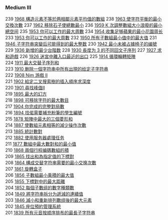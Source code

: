 ### Medium III

239 [1968 構造元素不等於两相鄰元素平均值的數組](./Medium/1968.md)
238 [1963 使字符平衡的最小交換次數](./Medium/1963.md)
237 [1962 移除石子使總數最小](./Medium/1962.md)
236 [1959 K 次調整數組大小浪廢的最小總空间](./Medium/1959.md)
235 [1953 你可以工作的最大周數](./Medium/1953.md)
234 [1954 收集足够蘋果的最小花園周长](./Medium/1954.md)
233 [1953 你可以工作的最大周數](./Medium/1953.md)
232 [1950 所有子數組最小值中的最大值](./Medium/1950.md)
231 [1946 子字符串突變后可能得到的最大整数](./Medium/1946.md)
230 [1942 最小未被占據椅子的编號](./Medium/1942.md)
229 [1936 新增的最少台階数](./Medium/1936.md)
228 [1930 長度为 3 的不同回文子序列](./Medium/1930.md)
227 [1927 求和遊戲](./Medium/1927.md)
226 [1926 迷宮中離入口最近的出口](./Medium/1926.md)
225 [1914 循環輪轉矩陣](./Medium/1914.md)  
224 [1911 最大交替子序列和](./Medium/1911.md)  
223 [1910 删除一個字符串中所有出現的给定子字符串](./Medium/1910.md)  
222 [1908 Nim 游戲 II](./Medium/1908.md)  
221 [1902 給定二叉搜索樹的插入順序求深度](./Medium/1902.md)  
220 [1901 尋找峰值II](./Medium/1901.md)  
219 [1895 最大的幻方](./Medium/1895.md)  
218 [1898 可移除字符的最大數目](./Medium/1898.md)  
217 [1904 你完成的完整對局數](./Medium/1904.md)  
216 [1894 找偌需要補充粉筆的學生編號](./Medium/1894.md)  
215 [1878 矩陣中最大的三個菱形和](./Medium/1878.md)  
214 [1887 使數組元素相等的減少操作次數](./Medium/1887.md)  
213 [1885 統計數對](./Medium/1885.md)  
212 [1882 使用服务器處理任务](./Medium/1882.md)  
211 [1877 數組中最大數對和的最小值](./Medium/1877.md)  
210 [1868 兩個行程编碼數組的積](./Medium/1868.md)  
209 [1865 找出和為指定值的下標對](./Medium/1865.md)  
208 [1864 構成交替字符串需要的最小交换次數](./Medium/1864.md)  
207 [1861 旋轉盒子](./Medium/1861.md)  
206 [1856 子數組最小乘積的最大值](./Medium/1856.md)  
205 [1855 下標對中的最大距離](./Medium/1855.md)  
204 [1852 每個子數组的數字種類數](./Medium/1852.md)  
204 [1849 將字符串拆分为遞減的連續值](./Medium/1849.md)  
203 [1846 減小和重新排列數组後的最大元素](./Medium/1846.md)  
202 [1845 座位預約管理系統](./Medium/1845.md)  
201 [1839 所有元音按顺序排布的最長子字符串](./Medium/1839.md)  